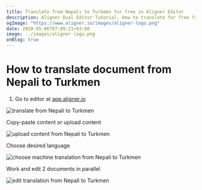 ```yaml
---
title: Translate from Nepali to Turkmen for free in Aligner Editor
description: Aligner Dual Editor Tutorial. How to translate for free from Nepali to Turkmen. Aligner is multilingual document management platform. 
ogImage: "https://www.aligner.io/images/aligner-logo.png"
date: 2020-05-06T07:09:21+03:00
image: ../images/aligner-logo.png
onBlog: true
---
```


# How to translate document from Nepali to Turkmen

1. Go to editor at [app.aligner.io](https://app.aligner.io "Aligner App web page")

![translate from Nepali to Turkmen](../aligner-blank-editor.png "translate from Nepali to Turkmen")

Copy-paste content or upload content

![upload content from Nepali to Turkmen](../aligner-uploaded-document.png "upload content from Nepali to Turkmen")

Choose desired language

![choose machine translation from Nepali to Turkmen](../aligner-language-dropdown.png "choose machine translation from Nepali to Turkmen")

Work and edit 2 documents in parallel

![edit translation from Nepali to Turkmen](../aligner-double-sitded-editor.png "edit translation from Nepali to Turkmen")

